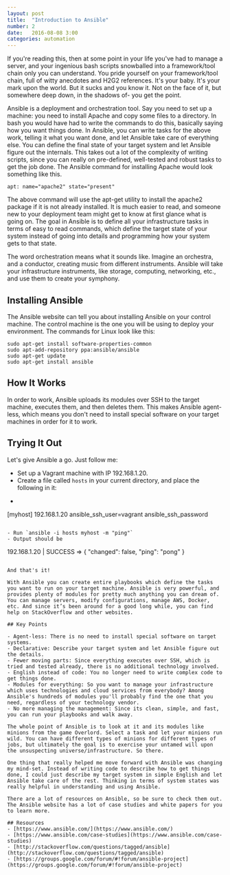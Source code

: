 ```yaml
---
layout: post
title:  "Introduction to Ansible"
number: 2
date:   2016-08-08 3:00
categories: automation
---
```

If you're reading this, then at some point in your life you've had to manage a server, and your ingenious bash scripts snowballed into a framework/tool chain only you can understand. You pride yourself on your framework/tool chain, full of witty anecdotes and H2G2 references. It's your baby. It's your mark upon the world. But it sucks and you know it. Not on the face of it, but somewhere deep down, in the shadows of- you get the point.

Ansible is a deployment and orchestration tool. Say you need to set up a machine: you need to install Apache and copy some files to a directory. In bash you would have had to write the commands to do this, basically saying how you want things done. In Ansible, you can write tasks for the above work, telling it what you want done, and let Ansible take care of everything else. You can define the final state of your target system and let Ansible figure out the internals. This takes out a lot of the complexity of writing scripts, since you can really on pre-defined, well-tested and robust tasks to get the job done. The Ansible command for installing Apache would look something like this.

`apt: name="apache2" state="present"`

The above command will use the apt-get utility to install the apache2 package if it is not already installed. It is much easier to read, and someone new to your deployment team might get to know at first glance what is going on. The goal in Ansible is to define all your infrastructure tasks in terms of easy to read commands, which define the target state of your system instead of going into details and programming how your system gets to that state.

The word orchestration means what it sounds like. Imagine an orchestra, and a conductor, creating music from different instruments. Ansible will take your infrastructure instruments, like storage, computing, networking, etc., and use them to create your symphony.

## Installing Ansible
The Ansible website can tell you about installing Ansible on your control machine. The control machine is the one you will be using to deploy your environment. The commands for Linux look like this:

```
sudo apt-get install software-properties-common
sudo apt-add-repository ppa:ansible/ansible
sudo apt-get update
sudo apt-get install ansible
```

## How It Works
In order to work, Ansible uploads its modules over SSH to the target machine, executes them, and then deletes them. This makes Ansible agent-less, which means you don't need to install special software on your target machines in order for it to work.

## Trying It Out
Let's give Ansible a go. Just follow me:

- Set up a Vagrant machine with IP 192.168.1.20.
- Create a file called `hosts` in your current directory, and place the following in it:
- ```yaml
[myhost]
192.168.1.20     ansible_ssh_user=vagrant     ansible_ssh_password
```

- Run `ansible -i hosts myhost -m "ping"`
- Output should be
```
192.168.1.20 | SUCCESS => {
"changed": false,
"ping": "pong"
}
```

And that's it!

With Ansible you can create entire playbooks which define the tasks you want to run on your target machine. Ansible is very powerful, and provides plenty of modules for pretty much anything you can dream of. You can manage servers, modify configurations, manage AWS, Docker, etc. And since it’s been around for a good long while, you can find help on StackOverflow and other websites.

## Key Points

- Agent-less: There is no need to install special software on target systems.
- Declarative: Describe your target system and let Ansible figure out the details.
- Fewer moving parts: Since everything executes over SSH, which is tried and tested already, there is no additional technology involved.
- English instead of code: You no longer need to write complex code to get things done.
- Modules for everything: So you want to manage your infrastructure which uses technologies and cloud services from everybody? Among Ansible's hundreds of modules you'll probably find the one that you need, regardless of your technology vendor.
- No more managing the management: Since its clean, simple, and fast, you can run your playbooks and walk away.

The whole point of Ansible is to look at it and its modules like minions from the game Overlord. Select a task and let your minions run wild. You can have different types of minions for different types of jobs, but ultimately the goal is to exercise your untamed will upon the unsuspecting universe/infrastructure. So there.

One thing that really helped me move forward with Ansible was changing my mind-set. Instead of writing code to describe how to get things done, I could just describe my target system in simple English and let Ansible take care of the rest. Thinking in terms of system states was really helpful in understanding and using Ansible.

There are a lot of resources on Ansible, so be sure to check them out. The Ansible website has a lot of case studies and white papers for you to learn more.

## Resources
- [https://www.ansible.com/](https://www.ansible.com/)
- [https://www.ansible.com/case-studies](https://www.ansible.com/case-studies)
- [http://stackoverflow.com/questions/tagged/ansible](http://stackoverflow.com/questions/tagged/ansible)
- [https://groups.google.com/forum/#!forum/ansible-project](https://groups.google.com/forum/#!forum/ansible-project)